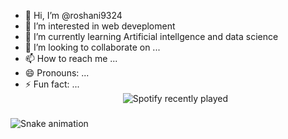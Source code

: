 - 👋 Hi, I’m @roshani9324
- 👀 I’m interested in web deveploment 
- 🌱 I’m currently learning Artificial intellgence and data science
- 💞️ I’m looking to collaborate on ...
- 📫 How to reach me ...
- 😄 Pronouns: ...
- ⚡ Fun fact: ...
  <div align="center">
  <img src="https://spotify-recently-played-readme.vercel.app/api?count=5" alt="Spotify recently played"  />
</div>

###

<img src="https://raw.githubusercontent.com/roshani9324/roshani9324/output/snake.svg" alt="Snake animation" />

###

<!---
roshani9324/roshani9324 is a ✨ special ✨ repository because its `README.md` (this file) appears on your GitHub profile.
You can click the Preview link to take a look at your changes.
--->
